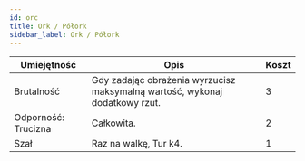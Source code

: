 ```yaml
---
id: orc
title: Ork / Półork
sidebar_label: Ork / Półork
---
```


| Umiejętność | Opis | Koszt |
|-------------|------|---|
| Brutalność | Gdy zadając obrażenia wyrzucisz maksymalną wartość, wykonaj dodatkowy rzut. | 3 |
| Odporność: Trucizna | Całkowita. | 2 |
| Szał | Raz na walkę, Tur k4. | 1 |
